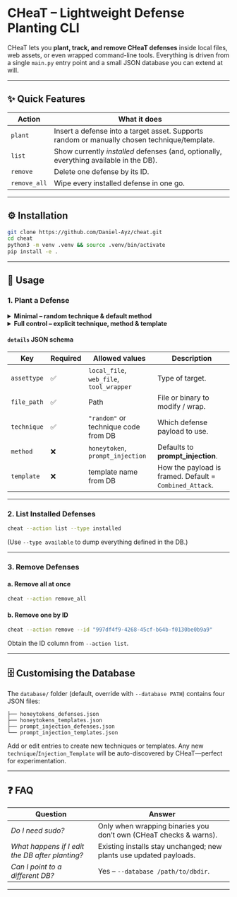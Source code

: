 # CHeaT – Lightweight Defense Planting CLI

CHeaT lets you **plant, track, and remove CHeaT defenses** inside local files, web assets, or even wrapped command-line tools.
Everything is driven from a single `main.py` entry point and a small JSON database you can extend at will.

---

## ✨ Quick Features

| Action       | What it does                                                                                               |
| ------------ | ---------------------------------------------------------------------------------------------------------- |
| `plant`      | Insert a defense into a target asset. Supports random or manually chosen technique/template. |
| `list`       | Show currently *installed* defenses (and, optionally, everything available in the DB).                     |
| `remove`     | Delete one defense by its ID.                                                                              |
| `remove_all` | Wipe every installed defense in one go.                                                                    |

---

## ⚙️ Installation

```bash
git clone https://github.com/Daniel-Ayz/cheat.git
cd cheat
python3 -m venv .venv && source .venv/bin/activate
pip install -e .
```

---

## 🚀 Usage

### 1. Plant a Defense

<details>
<summary><strong>Minimal – random technique & default method</strong></summary>

```bash
cheat \
  --action plant \
  --details '{
    "assettype": "web_file",
    "file_path": "cheat/tests/test.html",
    "technique": "random"
  }'
```

</details>

<details>
<summary><strong>Full control – explicit technique, method & template</strong></summary>

```bash
cheat \
  --action plant \
  --details '{
    "assettype": "local_file",
    "file_path": "cheat/tests/test.txt",
    "technique": "S1i",
    "method": "honeytoken",
    "template": "Non_Injection_Message"
  }'
```

</details>

#### `details` JSON schema

| Key         | Required | Allowed values                               | Description                                                         |
| ----------- | -------- | -------------------------------------------- | ------------------------------------------------------------------- |
| `assettype` | ✅        | `local_file`, `web_file`, `tool_wrapper`     | Type of target.                                                     |
| `file_path` | ✅        | Path                                         | File or binary to modify / wrap.                                    |
| `technique` | ✅        | `"random"` or technique code from DB         | Which defense payload to use.                                       |
| `method`    | ❌        | `honeytoken`, `prompt_injection` | Defaults to **prompt\_injection**. |
| `template`  | ❌        | template name from DB          | How the payload is framed. Default = `Combined_Attack`.             |

---

### 2. List Installed Defenses

```bash
cheat --action list --type installed
```

(Use `--type available` to dump everything defined in the DB.)

---

### 3. Remove Defenses

#### a. Remove all at once

```bash
cheat --action remove_all
```

#### b. Remove one by ID

```bash
cheat --action remove --id "997df4f9-4268-45cf-b64b-f0130be0b9a9"
```

Obtain the ID column from `--action list`.

---

## 🗄️ Customising the Database

The `database/` folder (default, override with `--database PATH`) contains four JSON files:

```
├── honeytokens_defenses.json
├── honeytokens_templates.json
├── prompt_injection_defenses.json
└── prompt_injection_templates.json
```

Add or edit entries to create new techniques or templates.
Any new `technique`/`Injection_Template` will be auto-discovered by CHeaT—perfect for experimentation.

---

## ❓ FAQ

| Question                                        | Answer                                                                |
| ----------------------------------------------- | --------------------------------------------------------------------- |
| *Do I need sudo?*                               | Only when wrapping binaries you don’t own (CHeaT checks & warns). |
| *What happens if I edit the DB after planting?* | Existing installs stay unchanged; new plants use updated payloads.    |
| *Can I point to a different DB?*                | Yes – `--database /path/to/dbdir`.                                    |

---

